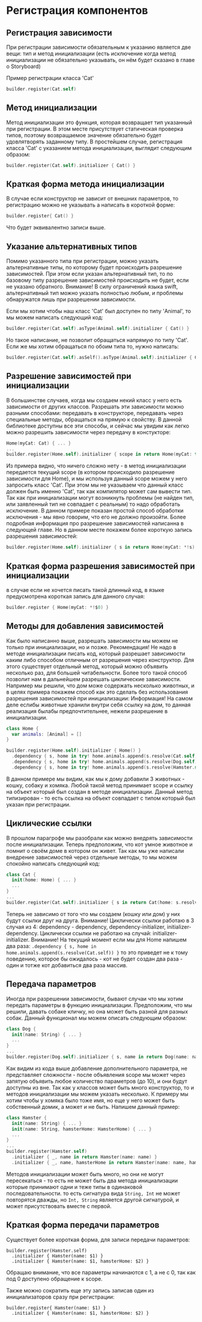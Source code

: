 # Регистрация компонентов

## Регистрация зависимости
При регистрации зависимости обязательным к указанию является две вещи: тип и метод инициализации (есть исключение когда метод инициализации не обязательно указывать, он нём будет сказано в главе о Storyboard)

Пример регистрации класса 'Cat'
```Swift
builder.register(Cat.self)
```

## Метод инициализации
Метод инициализации это функция, которая возвращает тип указанный при регистрации. В этом месте присутствует статическая проверка типов, поэтому возвращаемое значение обязательно будет удовлятворять заданному типу. 
В простейшем случае, регистрация класса 'Cat' с указанием метода инициализации, выглядит следующим образом:
```Swift
builder.register(Cat.self).initializer { Cat() }
```

## Краткая форма метода инициализации
В случае если конструктор не зависит от внешних параметров, то регистрацию можно не указывать а написать в короткой форме:
```Swift
builder.register{ Cat() }
```
Что будет эквивалентно записи выше.


## Указание альтернативных типов
Помимо указанного типа при регистрации, можно указать альтернативные типы, по которому будет происходить разрешение зависимостей. При этом если указан альтернативный тип, то по базовому типу разрешение зависимостей происходить не будет, если не указано обратного. 
Внимание! В силу ограничений языка swift, альтернативный тип можно указать полностью любым, и проблемы обнаружатся лишь при разрешении зависимости. 

Если мы хотим чтобы наш класс 'Cat' был доступен по типу 'Animal', то мы можем написать следующий код:
```Swift
builder.register(Cat.self).asType(Animal.self).initializer { Cat() }
```
Но такое написание, не позволит обращаться напрямую по типу 'Cat'. Если же мы хотим обращаться по обоим типа то, нужно написать:
```Swift
builder.register(Cat.self).asSelf().asType(Animal.self).initializer { Cat() }
```

## Разрешение зависимостей при инициализации
В большинстве случаев, когда мы создаем некий класс у него есть зависимости от других классов. Разрешать эти зависимости можно разными способами: передавать в конструкторе, передавать через специальные методы, обращаться на прямую к свойству. В данной библиотеке доступны все эти способы, и сейчас мы увидим как легко можно разрешить зависимости через передачу в констукторе:
```Swift
Home(myCat: Cat) { ... }
...
builder.register(Home.self).initializer { scope in return Home(myCat: try! scope.resolve()) }
```
Из примера видно, что ничего сложно нету - в метод инициализации передается текущий scope (в котором происходило разрешение зависимости для Home), и мы используя данный scope можем у него запросить класс 'Cat'. При этом мы не указываем что данный класс должен быть именно 'Cat', так как компилятор может сам вывести тип. Так как при инициализации могут возникнуть проблемы (не найден тип, или заявленный тип не совпадает с реальным) то надо обработать исключение. В данном примере показан простой способ обработки исключения - мы явно говорим, что его не должно произойти.
Более подробная информация про разрешение зависимостей написанна в следующей главе. Но в данном месте покажем более короткую запись разрешения зависимостей:
```Swift
builder.register(Home.self).initializer { s in return Home(myCat: *!s) }
```

## Краткая форма разрешения зависимостей при инициализации
в случае если не хочется писать такой длинный код, в языке предусмотрена короткая запись для данного случая:
```Swift
builder.register { Home(myCat: *!$0) }
```

## Методы для добавления зависимостей
Как было написанно выше, разрешать зависимости мы можем не только при инициализации, но и позже.
Рекомендация! Не надо в методе инициализации писать код, который разрешает зависимости каким либо способом отличным от разрешения через конструктор.
Для этого существует отдельный метод, который можно объявить несколько раз, для большей читабельности. Более того такой способ позволит нам в дальнейшем разрешать циклические зависимости.
Например мы решили, что дом може содержать несколько животных, и в целях примера покажем способ как это сделать без использования разрешения зависимостей при инициализации:
Информация! На самом деле еслибы животные хранили внутри себя ссылку на дом, то данная реализация былабы предпочтительнее, нежели разрешение в инициализации.
```Swift
class Home {
  var animals: [Animal] = []
}

builder.register(Home.self).initializer { Home() }
  .dependency { s, home in try! home.animals.append(s.resolve(Cat.self)) }
  .dependency { s, home in try! home.animals.append(s.resolve(Dog.self)) }
  .dependency { s, home in try! home.animals.append(s.resolve(Hamster.self)) }
```

В данном примере мы видим, как мы к дому добавили 3 животных - кошку, собаку и хомяка.
Любой такой метод принимает scope и ссылку на объект который был создан в методе инициализации. Данный метод типизирован - то есть ссылка на объект совпадает с типом который был указан при регистрации.

## Циклические ссылки
В прошлом парагрофе мы разобрали как можно внедрять зависимости после инициализации. Теперь предположим, что кот умное животное и помнит о своём доме в котором он живет. Так как мы уже написали внедрение зависимостей через отдельные методы, то мы можем спокойно написать следующий код:
```Swift
class Cat {
  init(home: Home) { ... }
  ...
}
...
builder.register(Cat.self).initializer { s in return Cat(home: s.resolve()) }
```
Теперь не зависимо от того что мы создаем (кошку или дом) у них будут ссылки друг на друга.
Внимание! Циклически ссылки работаю в 3 случая из 4: dependency - dependency, dependency-initializer, initializer-dependency. Циклически ссылки не работаю на случай: initializer-initializer.
Внимание! На текущий момент если мы для Home напишем два раза: `.dependency { s, home in home.animals.append(s.resolve(Cat.self)) }` то это приведет не к тому поведению, которое бы ожидалось - кот не будет создан два раза - один и тотже кот добавиться два раза массив.

## Передача параметров
Иногда при разрешении зависимости, бывают случаи что мы хотим передать параметры в функцию инициализации. Предположим, что мы решили, давать собаке кличку, но она может быть разной для разных собак. Данный функционал мы можем описать следующим образом:
```Swift
class Dog {
  init(name: String) { ... }
  ...
}
...
builder.register(Dog.self).initializer { s, name in return Dog(name: name) }
```

Как видим из кода выше добавление дополнительного параметра, не представляет сложности - после объявления scope мы может через запятую объявить любое количество параметров (до 10), и они будут доступны из вне.
Так как у классов может быть много конструктор, то и методов инициализации мы можем указать несколько. К примеру мы хотим чтобы у хомяка было тоже имя, но еще у него может быть собственный домик, а может и не быть. Напишем данный пример:
```Swift
class Hamster {
  init(name: String) { ... }
  init(name: String, hamsterHome: HamsterHome) { ... }
  ...
}
...
builder.register(Hamster.self)
  .initializer { _, name in return Hamster(name: name) }
  .initializer { _, name, hamsterHome in return Hamster(name: name, hamsterHome: hamsterHome) }
```
Методов инициализации может быть много, но они не могут пересекаться - то есть не может быть два метода инициализации которые принимают одни и теже типы в одинаковой последовательности. то есть сигнатура вида `String, Int` не может повторятся дважды, но `Int, String` является другой сигнатурой, и может присутствовать вместе с первой.

## Краткая форма передачи параметров
Существует более короткая форма, для записи передачи параметров:
```
builder.register(Hamster.self)
  .initializer { Hamster(name: $1) }
  .initializer { Hamster(name: $1, hamsterHome: $2) }
```
Обращаю внимание, что все параметры начинаются с 1, а не с 0, так как под 0 доступено обращение к scope.

Также можно сократить еще эту запись записав один из инициализаторов сразу при регистрации:
```
builder.register{ Hamster(name: $1) }
  .initializer { Hamster(name: $1, hamsterHome: $2) }
```


